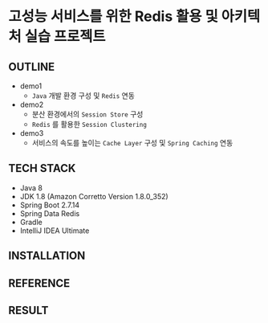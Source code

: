 # 고성능 서비스를 위한 Redis 활용 및 아키텍처 실습 프로젝트

## OUTLINE
- demo1
  - `Java` 개발 환경 구성 및 `Redis` 연동
- demo2
  - 분산 환경에서의 `Session Store` 구성
  - `Redis` 를 활용한 `Session Clustering`
- demo3
  - 서비스의 속도를 높이는 `Cache Layer` 구성 및 `Spring Caching` 연동

## TECH STACK
- Java 8
- JDK 1.8 (Amazon Corretto Version 1.8.0_352)
- Spring Boot 2.7.14
- Spring Data Redis
- Gradle
- IntelliJ IDEA Ultimate

## INSTALLATION

## REFERENCE

## RESULT